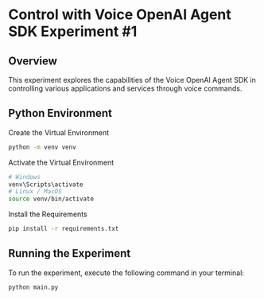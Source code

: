 # Control with Voice OpenAI Agent SDK Experiment #1

## Overview

This experiment explores the capabilities of the Voice OpenAI Agent SDK in controlling various applications and services through voice commands.

## Python Environment

Create the Virtual Environment
```bash
python -m venv venv
```

Activate the Virtual Environment
```bash
# Windows
venv\Scripts\activate
# Linux / MacOS
source venv/bin/activate
```

Install the Requirements
```bash
pip install -r requirements.txt
```

## Running the Experiment

To run the experiment, execute the following command in your terminal:

```bash
python main.py
```
